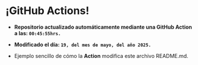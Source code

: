 # ¡GitHub Actions!
* **Repositorio actualizado automáticamente mediante una GitHub Action a las: `00:45:55hrs.`**
* **Modificado el día: `19, del mes de mayo, del año 2025.`**

* Ejemplo sencillo de cómo la **Action** modifica este archivo README.md.
